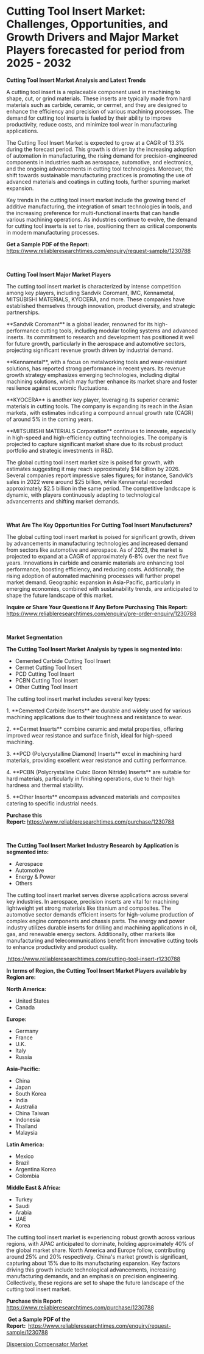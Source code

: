 <p><h1>Cutting Tool Insert Market: Challenges, Opportunities, and Growth Drivers and Major Market Players forecasted for period from 2025 - 2032</h1></p><p><strong>Cutting Tool Insert Market Analysis and Latest Trends</strong></p>
<p><p>A cutting tool insert is a replaceable component used in machining to shape, cut, or grind materials. These inserts are typically made from hard materials such as carbide, ceramic, or cermet, and they are designed to enhance the efficiency and precision of various machining processes. The demand for cutting tool inserts is fueled by their ability to improve productivity, reduce costs, and minimize tool wear in manufacturing applications.</p><p>The Cutting Tool Insert Market is expected to grow at a CAGR of 13.3% during the forecast period. This growth is driven by the increasing adoption of automation in manufacturing, the rising demand for precision-engineered components in industries such as aerospace, automotive, and electronics, and the ongoing advancements in cutting tool technologies. Moreover, the shift towards sustainable manufacturing practices is promoting the use of advanced materials and coatings in cutting tools, further spurring market expansion.</p><p>Key trends in the cutting tool insert market include the growing trend of additive manufacturing, the integration of smart technologies in tools, and the increasing preference for multi-functional inserts that can handle various machining operations. As industries continue to evolve, the demand for cutting tool inserts is set to rise, positioning them as critical components in modern manufacturing processes.</p></p>
<p><strong>Get a Sample PDF of the Report:&nbsp;</strong> <a href="https://www.reliableresearchtimes.com/enquiry/request-sample/1230788?utm_campaign=2204&utm_medium=2&utm_source=Github&utm_content=ia&utm_term=18022025&utm_id=cutting-tool-insert">https://www.reliableresearchtimes.com/enquiry/request-sample/1230788</a></p>
<p>&nbsp;</p>
<p><strong>Cutting Tool Insert Major Market Players</strong></p>
<p><p>The cutting tool insert market is characterized by intense competition among key players, including Sandvik Coromant, IMC, Kennametal, MITSUBISHI MATERIALS, KYOCERA, and more. These companies have established themselves through innovation, product diversity, and strategic partnerships.</p><p>**Sandvik Coromant** is a global leader, renowned for its high-performance cutting tools, including modular tooling systems and advanced inserts. Its commitment to research and development has positioned it well for future growth, particularly in the aerospace and automotive sectors, projecting significant revenue growth driven by industrial demand.</p><p>**Kennametal**, with a focus on metalworking tools and wear-resistant solutions, has reported strong performance in recent years. Its revenue growth strategy emphasizes emerging technologies, including digital machining solutions, which may further enhance its market share and foster resilience against economic fluctuations.</p><p>**KYOCERA** is another key player, leveraging its superior ceramic materials in cutting tools. The company is expanding its reach in the Asian markets, with estimates indicating a compound annual growth rate (CAGR) of around 5% in the coming years.</p><p>**MITSUBISHI MATERIALS Corporation** continues to innovate, especially in high-speed and high-efficiency cutting technologies. The company is projected to capture significant market share due to its robust product portfolio and strategic investments in R&D.</p><p>The global cutting tool insert market size is poised for growth, with estimates suggesting it may reach approximately $14 billion by 2026. Several companies report impressive sales figures; for instance, Sandvik’s sales in 2022 were around $25 billion, while Kennametal recorded approximately $2.5 billion in the same period. The competitive landscape is dynamic, with players continuously adapting to technological advancements and shifting market demands.</p></p>
<p>&nbsp;</p>
<p><strong>What Are The Key Opportunities For Cutting Tool Insert Manufacturers?</strong></p>
<p><p>The global cutting tool insert market is poised for significant growth, driven by advancements in manufacturing technologies and increased demand from sectors like automotive and aerospace. As of 2023, the market is projected to expand at a CAGR of approximately 6-8% over the next five years. Innovations in carbide and ceramic materials are enhancing tool performance, boosting efficiency, and reducing costs. Additionally, the rising adoption of automated machining processes will further propel market demand. Geographic expansion in Asia-Pacific, particularly in emerging economies, combined with sustainability trends, are anticipated to shape the future landscape of this market.</p></p>
<p><strong>Inquire or Share Your Questions If Any Before Purchasing This Report:</strong> <a href="https://www.reliableresearchtimes.com/enquiry/pre-order-enquiry/1230788?utm_campaign=2204&utm_medium=2&utm_source=Github&utm_content=ia&utm_term=18022025&utm_id=cutting-tool-insert">https://www.reliableresearchtimes.com/enquiry/pre-order-enquiry/1230788</a></p>
<p>&nbsp;</p>
<p><strong>Market Segmentation</strong></p>
<p><strong>The Cutting Tool Insert Market Analysis by types is segmented into:</strong></p>
<p><ul><li>Cemented Carbide Cutting Tool Insert</li><li>Cermet Cutting Tool Insert</li><li>PCD Cutting Tool Insert</li><li>PCBN Cutting Tool Insert</li><li>Other Cutting Tool Insert</li></ul></p>
<p><p>The cutting tool insert market includes several key types: </p><p>1. **Cemented Carbide Inserts** are durable and widely used for various machining applications due to their toughness and resistance to wear.</p><p>2. **Cermet Inserts** combine ceramic and metal properties, offering improved wear resistance and surface finish, ideal for high-speed machining.</p><p>3. **PCD (Polycrystalline Diamond) Inserts** excel in machining hard materials, providing excellent wear resistance and cutting performance.</p><p>4. **PCBN (Polycrystalline Cubic Boron Nitride) Inserts** are suitable for hard materials, particularly in finishing operations, due to their high hardness and thermal stability.</p><p>5. **Other Inserts** encompass advanced materials and composites catering to specific industrial needs.</p></p>
<p><strong>Purchase this Report:&nbsp;</strong><a href="https://www.reliableresearchtimes.com/purchase/1230788?utm_campaign=2204&utm_medium=2&utm_source=Github&utm_content=ia&utm_term=18022025&utm_id=cutting-tool-insert">https://www.reliableresearchtimes.com/purchase/1230788</a></p>
<p>&nbsp;</p>
<p><strong>The Cutting Tool Insert Market Industry Research by Application is segmented into:</strong></p>
<p><ul><li>Aerospace</li><li>Automotive</li><li>Energy & Power</li><li>Others</li></ul></p>
<p><p>The cutting tool insert market serves diverse applications across several key industries. In aerospace, precision inserts are vital for machining lightweight yet strong materials like titanium and composites. The automotive sector demands efficient inserts for high-volume production of complex engine components and chassis parts. The energy and power industry utilizes durable inserts for drilling and machining applications in oil, gas, and renewable energy sectors. Additionally, other markets like manufacturing and telecommunications benefit from innovative cutting tools to enhance productivity and product quality.</p></p>
<p><a href="https://www.reliableresearchtimes.com/cutting-tool-insert-r1230788?utm_campaign=2204&utm_medium=2&utm_source=Github&utm_content=ia&utm_term=18022025&utm_id=cutting-tool-insert">&nbsp;https://www.reliableresearchtimes.com/cutting-tool-insert-r1230788</a></p>
<p><strong>In terms of Region, the Cutting Tool Insert Market Players available by Region are:</strong></p>
<p>
    <p> <strong> North America: </strong>
        <ul>
            <li>United States</li>
            <li>Canada</li>
        </ul>
        </p> 
    <p> <strong> Europe: </strong>
        <ul>
            <li>Germany</li>
            <li>France</li>
            <li>U.K.</li>
            <li>Italy</li>
            <li>Russia</li>
        </ul>
        </p> 
    <p> <strong> Asia-Pacific: </strong>
        <ul>
            <li>China</li>
            <li>Japan</li>
            <li>South Korea</li>
            <li>India</li>
            <li>Australia</li>
            <li>China Taiwan</li>
            <li>Indonesia</li>
            <li>Thailand</li>
            <li>Malaysia</li>
        </ul>
        </p> 
    <p> <strong> Latin America: </strong>
        <ul>
            <li>Mexico</li>
            <li>Brazil</li>
            <li>Argentina Korea</li>
            <li>Colombia</li>
        </ul>
        </p> 
    <p> <strong> Middle East & Africa: </strong>
        <ul>
            <li>Turkey</li>
            <li>Saudi</li>
            <li>Arabia</li>
            <li>UAE</li>
            <li>Korea</li>
        </ul>
    </p>
    </p>
<p><p>The cutting tool insert market is experiencing robust growth across various regions, with APAC anticipated to dominate, holding approximately 40% of the global market share. North America and Europe follow, contributing around 25% and 20% respectively. China's market growth is significant, capturing about 15% due to its manufacturing expansion. Key factors driving this growth include technological advancements, increasing manufacturing demands, and an emphasis on precision engineering. Collectively, these regions are set to shape the future landscape of the cutting tool insert market.</p></p>
<p><strong>Purchase this Report: </strong><a href="https://www.reliableresearchtimes.com/purchase/1230788?utm_campaign=2204&utm_medium=2&utm_source=Github&utm_content=ia&utm_term=18022025&utm_id=cutting-tool-insert">https://www.reliableresearchtimes.com/purchase/1230788</a></p>
<p>&nbsp;<strong>Get a Sample PDF of the Report:&nbsp;&nbsp;</strong><a href="https://www.reliableresearchtimes.com/enquiry/request-sample/1230788?utm_campaign=2204&utm_medium=2&utm_source=Github&utm_content=ia&utm_term=18022025&utm_id=cutting-tool-insert">https://www.reliableresearchtimes.com/enquiry/request-sample/1230788</a></p>
<p><strong></strong></p>
<p><p><a href="https://github.com/tambraunrue691969/Market-Research-Report-List-1/blob/main/dispersion-compensator-market.md?utm_campaign=2204&utm_medium=2&utm_source=Github&utm_content=ia&utm_term=18022025&utm_id=cutting-tool-insert">Dispersion Compensator Market</a></p></p>